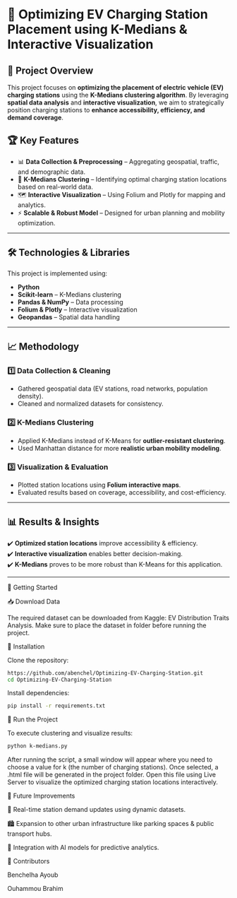 # 🚀 Optimizing EV Charging Station Placement using K-Medians & Interactive Visualization

## 📌 Project Overview

This project focuses on **optimizing the placement of electric vehicle (EV) charging stations** using the **K-Medians clustering algorithm**. By leveraging **spatial data analysis** and **interactive visualization**, we aim to strategically position charging stations to **enhance accessibility, efficiency, and demand coverage**.

## 🏆 Key Features

- 📊 **Data Collection & Preprocessing** – Aggregating geospatial, traffic, and demographic data.
- 📌 **K-Medians Clustering** – Identifying optimal charging station locations based on real-world data.
- 🗺️ **Interactive Visualization** – Using Folium and Plotly for mapping and analytics.
- ⚡ **Scalable & Robust Model** – Designed for urban planning and mobility optimization.

---

## 🛠️ Technologies & Libraries

This project is implemented using:

- **Python**
- **Scikit-learn** – K-Medians clustering
- **Pandas & NumPy** – Data processing
- **Folium & Plotly** – Interactive visualization
- **Geopandas** – Spatial data handling

---

## 📈 Methodology

### 1️⃣ Data Collection & Cleaning
   - Gathered geospatial data (EV stations, road networks, population density).  
   - Cleaned and normalized datasets for consistency.

### 2️⃣ K-Medians Clustering
   - Applied K-Medians instead of K-Means for **outlier-resistant clustering**.  
   - Used Manhattan distance for more **realistic urban mobility modeling**.

### 3️⃣ Visualization & Evaluation
   - Plotted station locations using **Folium interactive maps**.  
   - Evaluated results based on coverage, accessibility, and cost-efficiency.

---

## 📊 Results & Insights

✔️ **Optimized station locations** improve accessibility & efficiency.  
✔️ **Interactive visualization** enables better decision-making.  
✔️ **K-Medians** proves to be more robust than K-Means for this application.

---

🚀 Getting Started

📥 Download Data

The required dataset can be downloaded from Kaggle: EV Distribution Traits Analysis. Make sure to place the dataset in folder before running the project.


📌 Installation

Clone the repository:

```bash
https://github.com/abenchel/Optimizing-EV-Charging-Station.git
cd Optimizing-EV-Charging-Station
```


Install dependencies:
```bash
pip install -r requirements.txt
```

🏃 Run the Project

To execute clustering and visualize results:

```bash
python k-medians.py
```

After running the script, a small window will appear where you need to choose a value for k (the number of charging stations). Once selected, a .html file will be generated in the project folder. Open this file using Live Server to visualize the optimized charging station locations interactively.

🎯 Future Improvements

🔄 Real-time station demand updates using dynamic datasets.

🏙 Expansion to other urban infrastructure like parking spaces & public transport hubs.

🧠 Integration with AI models for predictive analytics.

👥 Contributors

Benchelha Ayoub

Ouhammou Brahim
